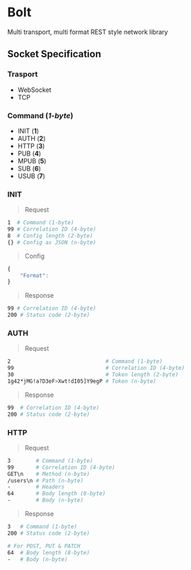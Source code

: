 # Bolt
Multi transport, multi format REST style network library

## Socket Specification

### Trasport
- WebSocket
- TCP

### Command (*1-byte*)
- INIT (**1**)
- AUTH (**2**)
- HTTP (**3**)
- PUB (**4**)
- MPUB (**5**)
- SUB (**6**)
- USUB (**7**)

### INIT
> Request

```sh
1  # Command (1-byte)
99 # Correlation ID (4-byte)
8  # Config length (2-byte)
{} # Config as JSON (n-byte)
```
> Config
```js
{
	"Format": 
}
```
> Response

```sh
99 # Correlation ID (4-byte)
200 # Status code (2-byte)
```

### AUTH
> Request

```sh
2                              # Command (1-byte)
99                             # Correlation ID (4-byte)
30                             # Token length (2-byte)
1g42*jMG!a?D3eF>Xwt!dI05]Y9egP # Token (n-byte)
```
> Response

```sh
99  # Correlation ID (4-byte)
200 # Status code (2-byte)
```

### HTTP
> Request

```sh
3        # Command (1-byte)
99       # Correlation ID (4-byte)
GET\n    # Method (n-byte)
/users\n # Path (n-byte)
-        # Headers
64       # Body length (8-byte)
-        # Body (n-byte)
```
> Response

```sh
3   # Command (1-byte)
200 # Status code (2-byte)

# For POST, PUT & PATCH
64  # Body length (8-byte)
-   # Body (n-byte)
```
